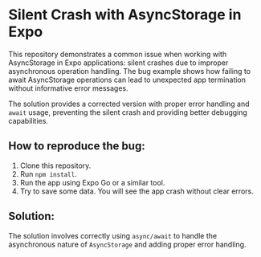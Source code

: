 # Silent Crash with AsyncStorage in Expo

This repository demonstrates a common issue when working with AsyncStorage in Expo applications: silent crashes due to improper asynchronous operation handling.  The bug example shows how failing to await AsyncStorage operations can lead to unexpected app termination without informative error messages.

The solution provides a corrected version with proper error handling and `await` usage, preventing the silent crash and providing better debugging capabilities.

## How to reproduce the bug:

1. Clone this repository.
2. Run `npm install`.
3. Run the app using Expo Go or a similar tool.
4. Try to save some data. You will see the app crash without clear errors.

## Solution:

The solution involves correctly using `async/await` to handle the asynchronous nature of `AsyncStorage` and adding proper error handling.